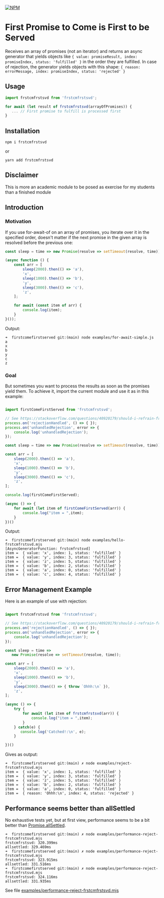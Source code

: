 [![NPM](https://nodei.co/npm/frstcmfrstsvd.png?mini=true)](https://npmjs.org/package/frstcmfrstsvd)


# First Promise to Come is First to be Served

Receives an array of promises (not an iterator) and returns an async generator that yields objects like  `{ value: promiseResult, index: promiseIndex, status: 'fulfilled' }` in the order they are fulfilled. In case of rejection, the generator yields objects with this shape: `{ reason: errorMessage, index: promiseIndex, status: 'rejected' }`

## Usage

```js
import frstcmfrstsvd from 'frstcmfrstsvd';

for await (let result of frstcmfrstsvd(arrayOfPromises)) {
   ... // First promise to fulfill is processed first 
}
```

## Installation

```
npm i frstcmfrstsvd
```

or

```
yarn add frstcmfrstsvd
```

## Disclaimer 

This is more an academic module to be posed as exercise for my students than a 
finished module

## Introduction

### Motivation

If you use for-await-of on an array of promises, you iterate over it in the specified order, doesn't matter if the next promise in the given array is resolved before the previous one:

```javascript
const sleep = time => new Promise(resolve => setTimeout(resolve, time));

(async function () {
    const arr = [
        sleep(2000).then(() => 'a'),
        'x',
        sleep(1000).then(() => 'b'),
        'y',
        sleep(3000).then(() => 'c'),
        'z',
    ];

    for await (const item of arr) {
        console.log(item);
    }
}());
```

Output:

```
➜  firstcomefirstserved git:(main) node examples/for-await-simple.js 
a
x
b
y
c
z
```

### Goal

But sometimes you want to process the results as soon as the promises yield them. To achieve it, import the current module and use it as in this example:

```javascript

import firstComeFirstServed from 'frstcmfrstsvd';

// See https://stackoverflow.com/questions/40920179/should-i-refrain-from-handling-promise-rejection-asynchronously
process.on('rejectionHandled', () => { });
process.on('unhandledRejection', error => {
    console.log('unhandledRejection');
});

const sleep = time => new Promise(resolve => setTimeout(resolve, time));

const arr = [
    sleep(2000).then(() => 'a'),
    'x',
    sleep(1000).then(() => 'b'),
    'y',
    sleep(3000).then(() => 'c'),
    'z',
];

console.log(firstComeFirstServed);

(async () => {
    for await (let item of firstComeFirstServed(arr)) {
        console.log("item = ",item);
    }
})()
```

Output:

```
➜  firstcomefirstserved git:(main) node examples/hello-frstcmfrstsvd.mjs 
[AsyncGeneratorFunction: frstcmfrstsvd]
item =  { value: 'x', index: 1, status: 'fulfilled' }
item =  { value: 'y', index: 3, status: 'fulfilled' }
item =  { value: 'z', index: 5, status: 'fulfilled' }
item =  { value: 'b', index: 2, status: 'fulfilled' }
item =  { value: 'a', index: 0, status: 'fulfilled' }
item =  { value: 'c', index: 4, status: 'fulfilled' }
```

## Error Management Example

Here is an example of use with rejection:

```js

import frstcmfrstsvd from 'frstcmfrstsvd';

// See https://stackoverflow.com/questions/40920179/should-i-refrain-from-handling-promise-rejection-asynchronously
process.on('rejectionHandled', () => { });
process.on('unhandledRejection', error => {
    console.log('unhandledRejection');
});

const sleep = time => 
   new Promise(resolve => setTimeout(resolve, time));

const arr = [
    sleep(2000).then(() => 'a'),
    'x',
    sleep(1000).then(() => 'b'),
    'y',
    sleep(3000).then(() => { throw `Ohhh:\n` }),
    'z',
];

(async () => {
    try {
        for await (let item of frstcmfrstsvd(arr)) {
            console.log("item = ",item);
        }
    } catch(e) {
       console.log('Catched!:\n', e);
    }

})()
```

Gives as output:

```
➜  firstcomefirstserved git:(main) ✗ node examples/reject-frstcmfrstsvd.mjs 
item =  { value: 'x', index: 1, status: 'fulfilled' }
item =  { value: 'y', index: 3, status: 'fulfilled' }
item =  { value: 'z', index: 5, status: 'fulfilled' }
item =  { value: 'b', index: 2, status: 'fulfilled' }
item =  { value: 'a', index: 0, status: 'fulfilled' }
item =  { reason: 'Ohhh:\n', index: 4, status: 'rejected' }
```

 ## Performance seems better than allSettled

 No exhaustive tests yet, but at first view, performance seems to be a bit better than  [Promise.allSettled](https://developer.mozilla.org/en-US/docs/Web/JavaScript/Reference/Global_Objects/Promise/allSettled). 

 ```
 ➜  firstcomefirstserved git:(main) ✗ node examples/performance-reject-frstcmfrstsvd.mjs
frstcmfrstsvd: 320.399ms
allsettled: 329.469ms
➜  firstcomefirstserved git:(main) ✗ node examples/performance-reject-frstcmfrstsvd.mjs
frstcmfrstsvd: 323.915ms
allsettled: 331.516ms
➜  firstcomefirstserved git:(main) ✗ node examples/performance-reject-frstcmfrstsvd.mjs
frstcmfrstsvd: 324.116ms
allsettled: 331.935ms
```

See file [examples/performance-reject-frstcmfrstsvd.mjs](examples/performance-reject-frstcmfrstsvd.mjs)